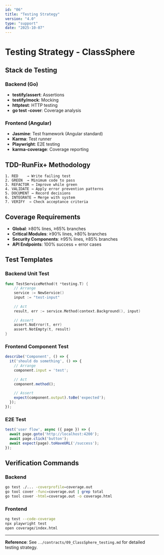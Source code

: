 ```yaml
---
id: "06"
title: "Testing Strategy"
version: "4.0"
type: "support"
date: "2025-10-07"
---
```


# Testing Strategy - ClassSphere

## Stack de Testing

### Backend (Go)
- **testify/assert**: Assertions
- **testify/mock**: Mocking
- **httptest**: HTTP testing
- **go test -cover**: Coverage analysis

### Frontend (Angular)
- **Jasmine**: Test framework (Angular standard)
- **Karma**: Test runner
- **Playwright**: E2E testing
- **karma-coverage**: Coverage reporting

## TDD-RunFix+ Methodology

```
1. RED    → Write failing test
2. GREEN  → Minimum code to pass
3. REFACTOR → Improve while green
4. VALIDATE → Apply error prevention patterns
5. DOCUMENT → Record decisions
6. INTEGRATE → Merge with system
7. VERIFY  → Check acceptance criteria
```

## Coverage Requirements

- **Global**: ≥80% lines, ≥65% branches
- **Critical Modules**: ≥90% lines, ≥80% branches
- **Security Components**: ≥95% lines, ≥85% branches
- **API Endpoints**: 100% success + error cases

## Test Templates

### Backend Unit Test
```go
func TestServiceMethod(t *testing.T) {
    // Arrange
    service := NewService()
    input := "test-input"
    
    // Act
    result, err := service.Method(context.Background(), input)
    
    // Assert
    assert.NoError(t, err)
    assert.NotEmpty(t, result)
}
```

### Frontend Component Test
```typescript
describe('Component', () => {
  it('should do something', () => {
    // Arrange
    component.input = 'test';
    
    // Act
    component.method();
    
    // Assert
    expect(component.output).toBe('expected');
  });
});
```

### E2E Test
```typescript
test('user flow', async ({ page }) => {
  await page.goto('http://localhost:4200');
  await page.click('button');
  await expect(page).toHaveURL('/success');
});
```

## Verification Commands

### Backend
```bash
go test ./... -coverprofile=coverage.out
go tool cover -func=coverage.out | grep total
go tool cover -html=coverage.out -o coverage.html
```

### Frontend
```bash
ng test --code-coverage
npx playwright test
open coverage/index.html
```

---

**Reference**: See `../contracts/09_ClassSphere_testing.md` for detailed testing strategy.

